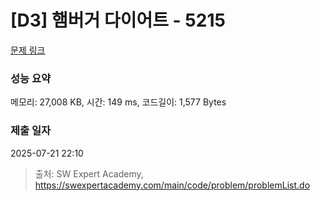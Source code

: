 # [D3] 햄버거 다이어트 - 5215 

[문제 링크](https://swexpertacademy.com/main/code/problem/problemDetail.do?contestProbId=AWT-lPB6dHUDFAVT) 

### 성능 요약

메모리: 27,008 KB, 시간: 149 ms, 코드길이: 1,577 Bytes

### 제출 일자

2025-07-21 22:10



> 출처: SW Expert Academy, https://swexpertacademy.com/main/code/problem/problemList.do
